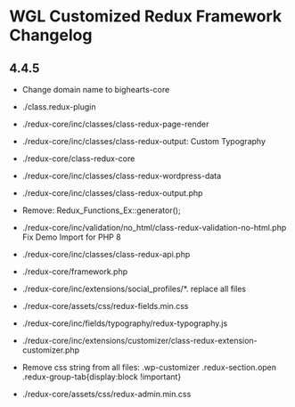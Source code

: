# WGL Customized Redux Framework Changelog

## 4.4.5
* Change domain name to bighearts-core
* ./class.redux-plugin
* ./redux-core/inc/classes/class-redux-page-render
* ./redux-core/inc/classes/class-redux-output: Custom Typography
* ./redux-core/class-redux-core
* ./redux-core/inc/classes/class-redux-wordpress-data
* ./redux-core/inc/classes/class-redux-output.php
* Remove: Redux_Functions_Ex::generator();
* ./redux-core/inc/validation/no_html/class-redux-validation-no-html.php Fix Demo Import for PHP 8
* ./redux-core/inc/classes/class-redux-api.php
* ./redux-core/framework.php
* ./redux-core/inc/extensions/social_profiles/*. replace all files
* ./redux-core/assets/css/redux-fields.min.css

* ./redux-core/inc/fields/typography/redux-typography.js

* ./redux-core/inc/extensions/customizer/class-redux-extension-customizer.php

* Remove css string from all files: .wp-customizer .redux-section.open .redux-group-tab{display:block !important}
* ./redux-core/assets/css/redux-admin.min.css
